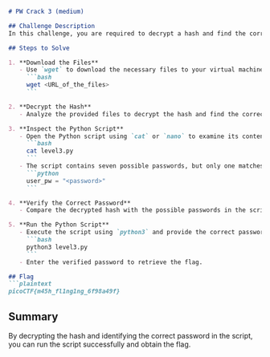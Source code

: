 ```markdown
# PW Crack 3 (medium)

## Challenge Description
In this challenge, you are required to decrypt a hash and find the correct password among several options to obtain the flag.

## Steps to Solve

1. **Download the Files**
   - Use `wget` to download the necessary files to your virtual machine:
     ```bash
     wget <URL_of_the_files>
     ```

2. **Decrypt the Hash**
   - Analyze the provided files to decrypt the hash and find the correct password. This may require using online tools or scripts to crack the hash.

3. **Inspect the Python Script**
   - Open the Python script using `cat` or `nano` to examine its contents:
     ```bash
     cat level3.py
     ```
   - The script contains seven possible passwords, but only one matches the decrypted hash. Look for the line that sets the user password:
     ```python
     user_pw = "<password>"
     ```

4. **Verify the Correct Password**
   - Compare the decrypted hash with the possible passwords in the script to determine the correct one.

5. **Run the Python Script**
   - Execute the script using `python3` and provide the correct password when prompted:
     ```bash
     python3 level3.py
     ```
   - Enter the verified password to retrieve the flag.

## Flag
```plaintext
picoCTF{m45h_fl1ng1ng_6f98a49f}
```

## Summary
By decrypting the hash and identifying the correct password in the script, you can run the script successfully and obtain the flag.
```
